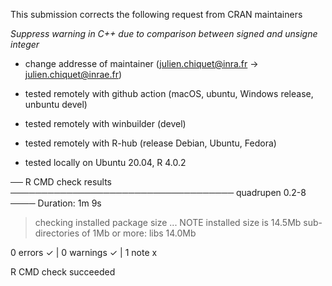 
This submission corrects the following request from CRAN maintainers 

  _Suppress warning in C++ due to comparison between signed and unsigne integer_
  
* change addresse of maintainer (julien.chiquet@inra.fr -> julien.chiquet@inrae.fr)  

* tested remotely with github action (macOS, ubuntu, Windows release, unbuntu devel)
* tested remotely with winbuilder (devel)
* tested remotely with R-hub (release Debian, Ubuntu, Fedora)
* tested locally on Ubuntu 20.04, R 4.0.2

── R CMD check results ──────────────────────────────────── quadrupen 0.2-8 ────
Duration: 1m 9s

> checking installed package size ... NOTE
    installed size is 14.5Mb
    sub-directories of 1Mb or more:
      libs  14.0Mb

0 errors ✓ | 0 warnings ✓ | 1 note x

R CMD check succeeded

